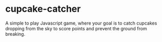 # cupcake-catcher
A simple to play Javascript game, where your goal is to catch cupcakes dropping from the sky to score points and prevent the ground from breaking.
